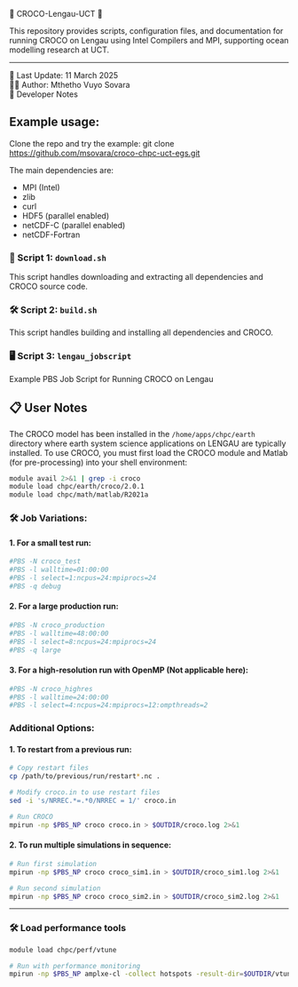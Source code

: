 🌊 CROCO-Lengau-UCT 🌊

This repository provides scripts, configuration files, and documentation for running CROCO on Lengau using Intel Compilers and MPI, supporting ocean modelling research at UCT.
___
📅 Last Update: 11 March 2025 \
👨‍💻 Author: Mthetho Vuyo Sovara \
📝 Developer Notes 

## Example usage: 
Clone the repo and try the example: git clone https://github.com/msovara/croco-chpc-uct-egs.git


The main dependencies are:

- MPI (Intel)
- zlib
- curl
- HDF5 (parallel enabled) 
- netCDF-C (parallel enabled) 
- netCDF-Fortran

### 🚀 Script 1: ```download.sh```
This script handles downloading and extracting all dependencies and CROCO source code.

### 🛠️ Script 2: ```build.sh```
This script handles building and installing all dependencies and CROCO.

### 🖥️ Script 3: ```lengau_jobscript``` 
Example PBS Job Script for Running CROCO on Lengau

## 📋 User Notes

The CROCO model has been installed in the ```/home/apps/chpc/earth``` directory where earth system science applications on LENGAU are typically installed. To use CROCO, you must first load the CROCO module and Matlab (for pre-processing) into your shell environment:
```bash
module avail 2>&1 | grep -i croco
module load chpc/earth/croco/2.0.1
module load chpc/math/matlab/R2021a
```
### 🛠️ Job Variations:

#### 1. For a small test run:
```bash
#PBS -N croco_test
#PBS -l walltime=01:00:00
#PBS -l select=1:ncpus=24:mpiprocs=24
#PBS -q debug
```

#### 2. For a large production run:
```bash
#PBS -N croco_production
#PBS -l walltime=48:00:00
#PBS -l select=8:ncpus=24:mpiprocs=24
#PBS -q large
```

#### 3. For a high-resolution run with OpenMP (Not applicable here): 
```bash
#PBS -N croco_highres
#PBS -l walltime=24:00:00
#PBS -l select=4:ncpus=24:mpiprocs=12:ompthreads=2
```

### Additional Options:

#### 1. To restart from a previous run:
```bash
# Copy restart files
cp /path/to/previous/run/restart*.nc .

# Modify croco.in to use restart files
sed -i 's/NRREC.*=.*0/NRREC = 1/' croco.in

# Run CROCO
mpirun -np $PBS_NP croco croco.in > $OUTDIR/croco.log 2>&1
```

#### 2. To run multiple simulations in sequence:
```bash
# Run first simulation
mpirun -np $PBS_NP croco croco_sim1.in > $OUTDIR/croco_sim1.log 2>&1

# Run second simulation
mpirun -np $PBS_NP croco croco_sim2.in > $OUTDIR/croco_sim2.log 2>&1
```
___
### 🛠️ Load performance tools
```bash
module load chpc/perf/vtune

# Run with performance monitoring
mpirun -np $PBS_NP amplxe-cl -collect hotspots -result-dir=$OUTDIR/vtune_results -- croco croco.in
```

